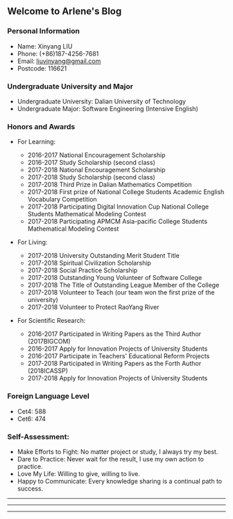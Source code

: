 ## Welcome to Arlene's Blog

### Personal Information

- Name: Xinyang LIU
- Phone: (+86)187-4256-7681
- Email: liuvinyang@gmail.com
- Postcode: 116621

### Undergraduate University and Major

- Undergraduate University: Dalian University of Technology
- Undergraduate Major: Software Engineering (Intensive English)

### Honors and Awards

- For Learning:
  - 2016-2017 National Encouragement Scholarship
  - 2016-2017 Study Scholarship (second class)
  - 2017-2018 National Encouragement Scholarship
  - 2017-2018 Study Scholarship (second class)
  - 2017-2018 Third Prize in Dalian Mathematics Competition
  - 2017-2018 First prize of National College Students Academic English Vocabulary Competition
  - 2017-2018 Participating Digital Innovation Cup National College Students Mathematical Modeling Contest
  - 2017-2018 Participating APMCM Asia-pacific College Students Mathematical Modeling Contest

- For Living:
  - 2017-2018 University Outstanding Merit Student Title
  - 2017-2018 Spiritual Civilization Scholarship
  - 2017-2018 Social Practice Scholarship
  - 2017-2018 Outstanding Young Volunteer of Software College
  - 2017-2018 The Title of Outstanding League Member of the College
  - 2017-2018 Volunteer to Teach (our team won the first prize of the university)
  - 2017-2018 Volunteer to Protect RaoYang River


- For Scientific Research:
  - 2016-2017 Participated in Writing Papers as the Third Author (2017BIGCOM)
  - 2016-2017 Apply for Innovation Projects of University Students
  - 2016-2017 Participate in Teachers' Educational Reform Projects
  - 2017-2018 Participated in Writing Papers as the Forth Author (2018ICASSP)
  - 2017-2018 Apply for Innovation Projects of University Students

### Foreign Language Level

- Cet4: 588
- Cet6: 474

### Self-Assessment:

- Make Efforts to Fight: No matter project or study, I always try my best.
- Dare to Practice: Never wait for the result, I use my own action to practice.
- Love My Life: Willing to give, willing to live.
- Happy to Communicate: Every knowledge sharing is a continual path to success.


-------------------------------------------------------------------------------------------------------------------------------------------

-------------------------------------------------------------------------------------------------------------------------------------------

-------------------------------------------------------------------------------------------------------------------------------------------
